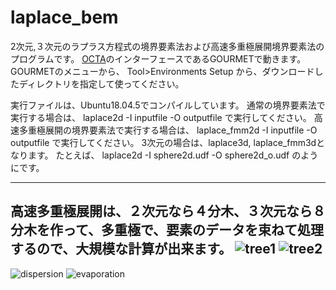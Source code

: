 # laplace_bem

2次元,３次元のラプラス方程式の境界要素法および高速多重極展開境界要素法のプログラムです。
[OCTA](http://octa.jp/)のインターフェースであるGOURMETで動きます。
GOURMETのメニューから、 Tool>Environments Setup から、ダウンロードしたディレクトリを指定して使ってください。

実行ファイルは、Ubuntu18.04.5でコンパイルしています。 
通常の境界要素法で実行する場合は、
laplace2d -I inputfile -O outputfile で実行してください。
高速多重極展開の境界要素法で実行する場合は、
laplace_fmm2d -I inputfile -O outputfile で実行してください。
3次元の場合は、laplace3d, laplace_fmm3dとなります。
たとえば、 laplace2d -I sphere2d.udf -O sphere2d_o.udf のようにです。

-------------
高速多重極展開は、２次元なら４分木、３次元なら８分木を作って、多重極で、要素のデータを束ねて処理するので、大規模な計算が出来ます。
![tree1](tree1.png)
![tree2](tree2.png)
-----------
![dispersion](dispersion.png)
![evaporation](evaporation.png)
